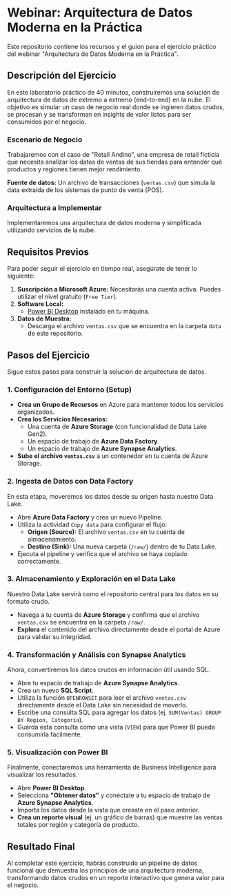 # Webinar: Arquitectura de Datos Moderna en la Práctica

Este repositorio contiene los recursos y el guion para el ejercicio práctico del webinar "Arquitectura de Datos Moderna en la Práctica".

## Descripción del Ejercicio

En este laboratorio práctico de 40 minutos, construiremos una solución de arquitectura de datos de extremo a extremo (end-to-end) en la nube. El objetivo es simular un caso de negocio real donde se ingieren datos crudos, se procesan y se transforman en insights de valor listos para ser consumidos por el negocio.

### Escenario de Negocio

Trabajaremos con el caso de "Retail Andino", una empresa de retail ficticia que necesita analizar los datos de ventas de sus tiendas para entender qué productos y regiones tienen mejor rendimiento.

**Fuente de datos:** Un archivo de transacciones (`ventas.csv`) que simula la data extraída de los sistemas de punto de venta (POS).

### Arquitectura a Implementar

Implementaremos una arquitectura de datos moderna y simplificada utilizando servicios de la nube. 

## Requisitos Previos

Para poder seguir el ejercicio en tiempo real, asegúrate de tener lo siguiente:

1.  **Suscripción a Microsoft Azure:** Necesitarás una cuenta activa. Puedes utilizar el nivel gratuito (`Free Tier`).
2.  **Software Local:**
      * [Power BI Desktop](https://powerbi.microsoft.com/es-es/downloads/) instalado en tu máquina.
3.  **Datos de Muestra:**
      * Descarga el archivo `ventas.csv` que se encuentra en la carpeta `data` de este repositorio.

## Pasos del Ejercicio

Sigue estos pasos para construir la solución de arquitectura de datos.

### 1\. Configuración del Entorno (Setup)

  - **Crea un Grupo de Recursos** en Azure para mantener todos los servicios organizados.
  - **Crea los Servicios Necesarios:**
      - Una cuenta de **Azure Storage** (con funcionalidad de Data Lake Gen2).
      - Un espacio de trabajo de **Azure Data Factory**.
      - Un espacio de trabajo de **Azure Synapse Analytics**.
  - **Sube el archivo `ventas.csv`** a un contenedor en tu cuenta de Azure Storage.

### 2\. Ingesta de Datos con Data Factory

En esta etapa, moveremos los datos desde su origen hasta nuestro Data Lake.

  - Abre **Azure Data Factory** y crea un nuevo Pipeline.
  - Utiliza la actividad `Copy data` para configurar el flujo:
      - **Origen (Source):** El archivo `ventas.csv` en tu cuenta de almacenamiento.
      - **Destino (Sink):** Una nueva carpeta (`/raw/`) dentro de tu Data Lake.
  - Ejecuta el pipeline y verifica que el archivo se haya copiado correctamente.

### 3\. Almacenamiento y Exploración en el Data Lake

Nuestro Data Lake servirá como el repositorio central para los datos en su formato crudo.

  - Navega a tu cuenta de **Azure Storage** y confirma que el archivo `ventas.csv` se encuentra en la carpeta `/raw/`.
  - **Explora** el contenido del archivo directamente desde el portal de Azure para validar su integridad.

### 4\. Transformación y Análisis con Synapse Analytics

Ahora, convertiremos los datos crudos en información útil usando SQL.

  - Abre tu espacio de trabajo de **Azure Synapse Analytics**.
  - Crea un nuevo **SQL Script**.
  - Utiliza la función `OPENROWSET` para leer el archivo `ventas.csv` directamente desde el Data Lake sin necesidad de moverlo.
  - Escribe una consulta SQL para agregar los datos (ej. `SUM(Ventas) GROUP BY Region, Categoria`).
  - Guarda esta consulta como una vista (`VIEW`) para que Power BI pueda consumirla fácilmente.

### 5\. Visualización con Power BI

Finalmente, conectaremos una herramienta de Business Intelligence para visualizar los resultados.

  - Abre **Power BI Desktop**.
  - Selecciona **"Obtener datos"** y conéctate a tu espacio de trabajo de **Azure Synapse Analytics**.
  - Importa los datos desde la vista que creaste en el paso anterior.
  - **Crea un reporte visual** (ej. un gráfico de barras) que muestre las ventas totales por región y categoría de producto.

## Resultado Final

Al completar este ejercicio, habrás construido un pipeline de datos funcional que demuestra los principios de una arquitectura moderna, transformando datos crudos en un reporte interactivo que genera valor para el negocio.
